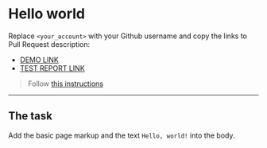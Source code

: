 # Hello world
Replace `<your_account>` with your Github username and copy the links to Pull Request description:
- [DEMO LINK](https://ychaiun.github.io/layout_hello-world/)
- [TEST REPORT LINK](https://ychaiun.github.io/layout_hello-world/report/html_report/)

> Follow [this instructions](https://mate-academy.github.io/layout_task-guideline/#how-to-solve-the-layout-tasks-on-github)
___

## The task 
Add the basic page markup and the text `Hello, world!` into the body.
